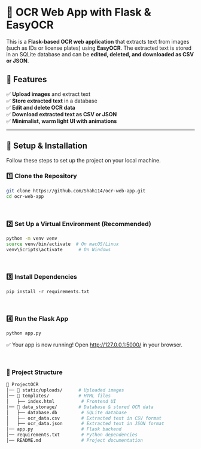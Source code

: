 # 📝 OCR Web App with Flask & EasyOCR

This is a **Flask-based OCR web application** that extracts text from images (such as IDs or license plates) using **EasyOCR**. The extracted text is stored in an SQLite database and can be **edited, deleted, and downloaded as CSV or JSON**.

## **🚀 Features**
✅ **Upload images** and extract text  
✅ **Store extracted text** in a database  
✅ **Edit and delete OCR data**  
✅ **Download extracted text as CSV or JSON**  
✅ **Minimalist, warm light UI with animations**  

---

## **📌 Setup & Installation**
Follow these steps to set up the project on your local machine.

### **1️⃣ Clone the Repository**
```bash
git clone https://github.com/Shah114/ocr-web-app.git
cd ocr-web-app
```
<br/>

### **2️⃣ Set Up a Virtual Environment (Recommended)**
```bash
python -m venv venv
source venv/bin/activate  # On macOS/Linux
venv\Scripts\activate      # On Windows
```
<br/>

### **3️⃣ Install Dependencies**
```
pip install -r requirements.txt
```
<br/>

### **4️⃣ Run the Flask App**
```bash
python app.py
```
✅ Your app is now running! Open http://127.0.0.1:5000/ in your browser.

<br/>

### **📌 Project Structure**
```bash
📂 ProjectOCR
│── 📂 static/uploads/      # Uploaded images
│── 📂 templates/           # HTML files
│   ├── index.html          # Frontend UI
│── 📂 data_storage/        # Database & stored OCR data
│   ├── database.db         # SQLite database
│   ├── ocr_data.csv        # Extracted text in CSV format
│   ├── ocr_data.json       # Extracted text in JSON format
│── app.py                  # Flask backend
│── requirements.txt        # Python dependencies
│── README.md               # Project documentation
```
<br/>



